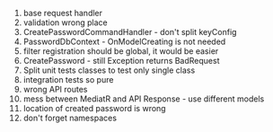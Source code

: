 1. base request handler
2. validation wrong place
3. CreatePasswordCommandHandler - don't split keyConfig
4. PasswordDbContext - OnModelCreating is not needed
5. filter registration should be global, it would be easier
6. CreatePassword - still Exception returns BadRequest
7. Split unit tests classes to test only single class
8. integration tests so pure
9. wrong API routes
10. mess between MediatR and API Response - use different models
11. location of created password is wrong
12. don't forget namespaces
